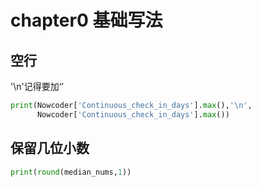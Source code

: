 # chapter0 基础写法
## 空行
'\n'记得要加‘’
``` python
print(Nowcoder['Continuous_check_in_days'].max(),'\n',
      Nowcoder['Continuous_check_in_days'].max())
```

## 保留几位小数
``` python
print(round(median_nums,1))
```
